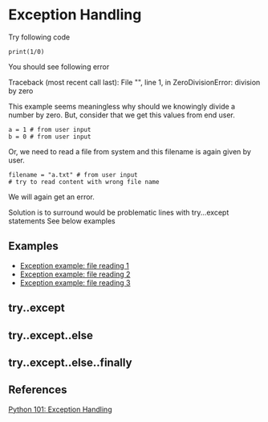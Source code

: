 # Exception Handling


Try following code


	print(1/0)


You should see following error

Traceback (most recent call last):
  File "<stdin>", line 1, in <module>
ZeroDivisionError: division by zero


This example seems meaningless why should we knowingly divide a number by zero.
But, consider that we get this values from end user.


	a = 1 # from user input
	b = 0 # from user input


Or, we need to read a file from system and this filename is again given by user.



	filename = "a.txt" # from user input
	# try to read content with wrong file name


We will again get an error.


Solution is to surround would be problematic lines with try...except statements
See below examples

## Examples

- [Exception example: file reading 1](Examples/exception_handling/exception_example3_file1.py)
- [Exception example: file reading 2](Examples/exception_handling/exception_example3_file2.py)
- [Exception example: file reading 3](Examples/exception_handling/exception_example3_file3.py)



## try..except


## try..except..else


## try..except..else..finally



## References

[Python 101: Exception Handling](https://python101.pythonlibrary.org/chapter7_exception_handling.html)


